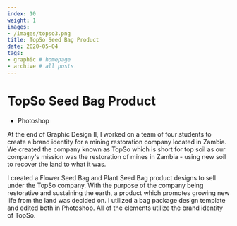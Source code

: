 ```yaml
---
index: 10
weight: 1
images:
- /images/topso3.png
title: TopSo Seed Bag Product
date: 2020-05-04
tags:
- graphic # homepage
- archive # all posts
---
```


# TopSo Seed Bag Product
- Photoshop

At the end of Graphic Design II, I worked on a team of four students to create a brand identity for a mining restoration company located in Zambia. We created the company known as TopSo which is short for top soil as our company's mission was the restoration of mines in Zambia - using new soil to recover the land to what it was.

I created a Flower Seed Bag and Plant Seed Bag product designs to sell under the TopSo company. With the purpose of the company being restorative and sustaining the earth, a product which promotes growing new life from the land was decided on. I utilized a bag package design template and edited both in Photoshop. All of the elements utilize the brand identity of TopSo.


